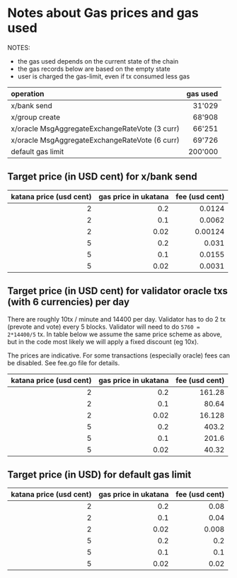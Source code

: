 # Notes about Gas prices and gas used

NOTES:

- the gas used depends on the current state of the chain
- the gas records below are based on the empty state
- user is charged the gas-limit, even if tx consumed less gas

| operation                                      | gas used |
| :--------------------------------------------- | -------: |
| x/bank send                                    |   31'029 |
| x/group create                                 |   68'908 |
| x/oracle MsgAggregateExchangeRateVote (3 curr) |   66'251 |
| x/oracle MsgAggregateExchangeRateVote (6 curr) |   69'726 |
| default gas limit                              |  200'000 |

## Target price (in USD cent) for x/bank send

| katana price (usd cent) | gas price in ukatana | fee (usd cent) |
| --------------------: | -----------------: | -------------: |
|                     2 |                0.2 |         0.0124 |
|                     2 |                0.1 |         0.0062 |
|                     2 |               0.02 |        0.00124 |
|                     5 |                0.2 |          0.031 |
|                     5 |                0.1 |         0.0155 |
|                     5 |               0.02 |         0.0031 |

## Target price (in USD cent) for validator oracle txs (with 6 currencies) per day

There are roughly 10tx / minute and 14400 per day.
Validator has to do 2 tx (prevote and vote) every 5 blocks.
Validator will need to do `5760 = 2*14400/5` tx.
In table below we assume the same price scheme as above, but in the code most likely we will apply a fixed discount (eg 10x).

The prices are indicative. For some transactions (especially oracle) fees can be disabled.
See fee.go file for details.

| katana price (usd cent) | gas price in ukatana | fee (usd cent) |
| --------------------: | -----------------: | -------------: |
|                     2 |                0.2 |         161.28 |
|                     2 |                0.1 |          80.64 |
|                     2 |               0.02 |         16.128 |
|                     5 |                0.2 |          403.2 |
|                     5 |                0.1 |          201.6 |
|                     5 |               0.02 |          40.32 |

## Target price (in USD) for default gas limit

| katana price (usd cent) | gas price in ukatana | fee (usd cent) |
| --------------------: | -----------------: | -------------: |
|                     2 |                0.2 |           0.08 |
|                     2 |                0.1 |           0.04 |
|                     2 |               0.02 |          0.008 |
|                     5 |                0.2 |            0.2 |
|                     5 |                0.1 |            0.1 |
|                     5 |               0.02 |           0.02 |
